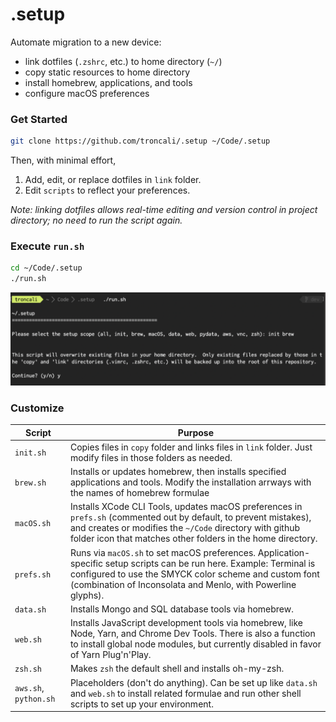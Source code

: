 # .setup

Automate migration to a new device:

- link dotfiles (`.zshrc`, etc.) to home directory (`~/`)
- copy static resources to home directory
- install homebrew, applications, and tools
- configure macOS preferences

### Get Started

```bash
git clone https://github.com/troncali/.setup ~/Code/.setup
```

Then, with minimal effort,

1. Add, edit, or replace dotfiles in `link` folder.
2. Edit `scripts` to reflect your preferences.

_Note: linking dotfiles allows real-time editing and version control in project directory; no need to run the script again._

### Execute `run.sh`

```bash
cd ~/Code/.setup
./run.sh
```

![Image of run.sh](https://raw.githubusercontent.com/troncali/.setup/master/copy/.setup-assets/run.png)

### Customize

| Script                | Purpose                                                                                                                                                                                                                                        |
| --------------------- | ---------------------------------------------------------------------------------------------------------------------------------------------------------------------------------------------------------------------------------------------- |
| `init.sh`             | Copies files in `copy` folder and links files in `link` folder. Just modify files in those folders as needed.                                                                                                                                  |
| `brew.sh`             | Installs or updates homebrew, then installs specified applications and tools. Modify the installation arrways with the names of homebrew formulae                                                                                              |
| `macOS.sh`            | Installs XCode CLI Tools, updates macOS preferences in `prefs.sh` (commented out by default, to prevent mistakes), and creates or modifies the `~/Code` directory with github folder icon that matches other folders in the home directory.    |
| `prefs.sh`            | Runs via `macOS.sh` to set macOS preferences. Application-specific setup scripts can be run here. Example: Terminal is configured to use the SMYCK color scheme and custom font (combination of Inconsolata and Menlo, with Powerline glyphs). |
| `data.sh`             | Installs Mongo and SQL database tools via homebrew.                                                                                                                                                                                            |
| `web.sh`              | Installs JavaScript development tools via homebrew, like Node, Yarn, and Chrome Dev Tools. There is also a function to install global node modules, but currently disabled in favor of Yarn Plug'n'Play.                                       |
| `zsh.sh`              | Makes `zsh` the default shell and installs oh-my-zsh.                                                                                                                                                                                          |
| `aws.sh`, `python.sh` | Placeholders (don't do anything). Can be set up like `data.sh` and `web.sh` to install related formulae and run other shell scripts to set up your environment.                                                                                |
